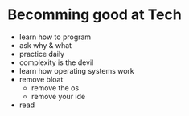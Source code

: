 # Becomming good at Tech

- learn how to program
- ask why & what
- practice daily
- complexity is the devil
- learn how operating systems work
- remove bloat
  - remove the os
  - remove your ide
- read

## 

